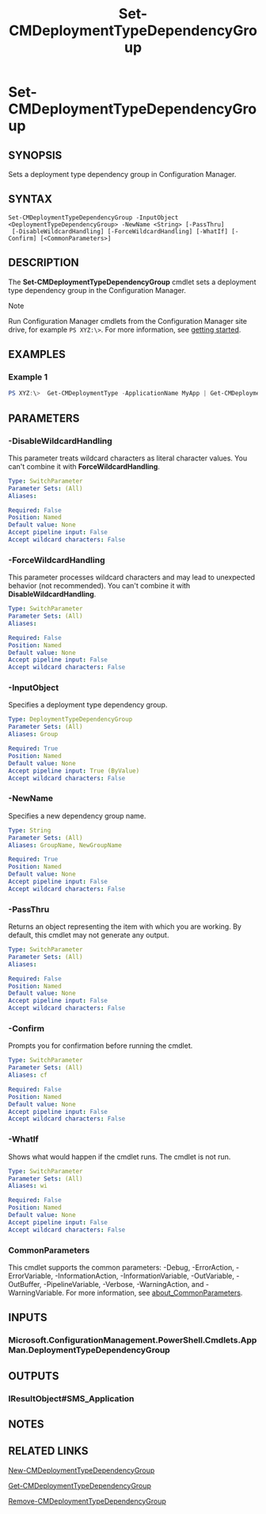 ﻿---
description: Sets a deployment type dependency group in Configuration Manager.
external help file: AdminUI.PS.dll-Help.xml
Module Name: ConfigurationManager
ms.date: 12/03/2018
schema: 2.0.0
title: Set-CMDeploymentTypeDependencyGroup
---

# Set-CMDeploymentTypeDependencyGroup

## SYNOPSIS

Sets a deployment type dependency group in Configuration Manager.

## SYNTAX

```
Set-CMDeploymentTypeDependencyGroup -InputObject <DeploymentTypeDependencyGroup> -NewName <String> [-PassThru]
 [-DisableWildcardHandling] [-ForceWildcardHandling] [-WhatIf] [-Confirm] [<CommonParameters>]
```

## DESCRIPTION

The **Set-CMDeploymentTypeDependencyGroup** cmdlet sets a deployment type dependency group in the Configuration Manager.

> [!NOTE]
> Run Configuration Manager cmdlets from the Configuration Manager site drive, for example `PS XYZ:\>`. For more information, see [getting started](/powershell/sccm/overview).

## EXAMPLES

### Example 1

```powershell
PS XYZ:\>  Get-CMDeploymentType -ApplicationName MyApp | Get-CMDeploymentTypeDependencyGroup -GroupName MyGroup | Set-CMDeploymentTypeDependencyGroup -NewName MyNewGroup
```

## PARAMETERS

### -DisableWildcardHandling


This parameter treats wildcard characters as literal character values. You can't combine it with **ForceWildcardHandling**.

```yaml
Type: SwitchParameter
Parameter Sets: (All)
Aliases:

Required: False
Position: Named
Default value: None
Accept pipeline input: False
Accept wildcard characters: False
```

### -ForceWildcardHandling


This parameter processes wildcard characters and may lead to unexpected behavior (not recommended). You can't combine it with **DisableWildcardHandling**.

```yaml
Type: SwitchParameter
Parameter Sets: (All)
Aliases:

Required: False
Position: Named
Default value: None
Accept pipeline input: False
Accept wildcard characters: False
```

### -InputObject

Specifies a deployment type dependency group.

```yaml
Type: DeploymentTypeDependencyGroup
Parameter Sets: (All)
Aliases: Group

Required: True
Position: Named
Default value: None
Accept pipeline input: True (ByValue)
Accept wildcard characters: False
```

### -NewName

Specifies a new dependency group name.

```yaml
Type: String
Parameter Sets: (All)
Aliases: GroupName, NewGroupName

Required: True
Position: Named
Default value: None
Accept pipeline input: False
Accept wildcard characters: False
```

### -PassThru

Returns an object representing the item with which you are working. By default, this cmdlet may not generate any output.

```yaml
Type: SwitchParameter
Parameter Sets: (All)
Aliases:

Required: False
Position: Named
Default value: None
Accept pipeline input: False
Accept wildcard characters: False
```

### -Confirm

Prompts you for confirmation before running the cmdlet.

```yaml
Type: SwitchParameter
Parameter Sets: (All)
Aliases: cf

Required: False
Position: Named
Default value: None
Accept pipeline input: False
Accept wildcard characters: False
```

### -WhatIf

Shows what would happen if the cmdlet runs.
The cmdlet is not run.

```yaml
Type: SwitchParameter
Parameter Sets: (All)
Aliases: wi

Required: False
Position: Named
Default value: None
Accept pipeline input: False
Accept wildcard characters: False
```

### CommonParameters
This cmdlet supports the common parameters: -Debug, -ErrorAction, -ErrorVariable, -InformationAction, -InformationVariable, -OutVariable, -OutBuffer, -PipelineVariable, -Verbose, -WarningAction, and -WarningVariable. For more information, see [about_CommonParameters](http://go.microsoft.com/fwlink/?LinkID=113216).

## INPUTS

### Microsoft.ConfigurationManagement.PowerShell.Cmdlets.AppMan.DeploymentTypeDependencyGroup

## OUTPUTS

### IResultObject#SMS_Application

## NOTES

## RELATED LINKS

[New-CMDeploymentTypeDependencyGroup](./New-CMDeploymentTypeDependencyGroup.md)

[Get-CMDeploymentTypeDependencyGroup](./Get-CMDeploymentTypeDependencyGroup.md)

[Remove-CMDeploymentTypeDependencyGroup](./Remove-CMDeploymentTypeDependencyGroup.md)
